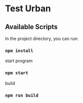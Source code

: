 # Test Urban

## Available Scripts

In the project directory, you can run:

### `npm install`



start program
### `npm start`

build
### `npm run build`